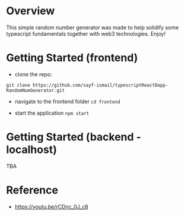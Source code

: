 # Overview
This simple random number generator was made to help solidify some typescript fundamentals together with web3 technologies. Enjoy!

# Getting Started (frontend)
- clone the repo:
```shell
git clone https://github.com/sayf-ismail/typescriptReactDapp-RandomNumGenerator.git
```
- navigate to the frontend folder
`cd frontend`

- start the application
`npm start`

# Getting Started (backend - localhost)
TBA

# Reference

- https://youtu.be/rCDnc_0J_c8
